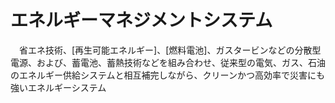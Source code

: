 # エネルギーマネジメントシステム
　省エネ技術、[再生可能エネルギー]、[燃料電池]、ガスタービンなどの分散型電源、および、蓄電池、蓄熱技術などを組み合わせ、従来型の電気、ガス、石油のエネルギー供給システムと相互補完しながら、クリーンかつ高効率で災害にも強いエネルギーシステム
